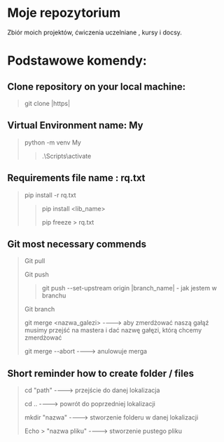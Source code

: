 # Moje repozytorium
Zbiór moich projektów, ćwiczenia uczelniane , kursy i docsy.

# Podstawowe komendy:

## Clone repository on your local machine:

> git clone |https|

## Virtual Environment name: My
> python -m venv My
> >.\Scripts\activate

## **Requirements file name** : rq.txt

> pip install -r rq.txt
> >
> > pip install <lib_name>
> >
> >pip freeze > rq.txt
> >

## Git most necessary commends
> Git pull
> 
> Git push
> >git push --set-upstream origin |branch_name| - jak jestem w branchu
> 
> Git branch
> 
> git merge <nazwa_galezi> ----> aby zmerdżować naszą gałąź musimy przejść na mastera i dać nazwę gałęzi,
>                              którą chcemy zmerdżować
>                              
>git merge --abort ----> anulowuje merga

## Short reminder how to create folder / files

> cd "path" ----> przejście do danej lokalizacja
>
> cd .. ----> powrót do poprzedniej lokalizacji
>
> mkdir "nazwa" ----> stworzenie folderu w danej lokalizacji
>
> Echo <tekst> > "nazwa pliku" ----> stworzenie pustego pliku

